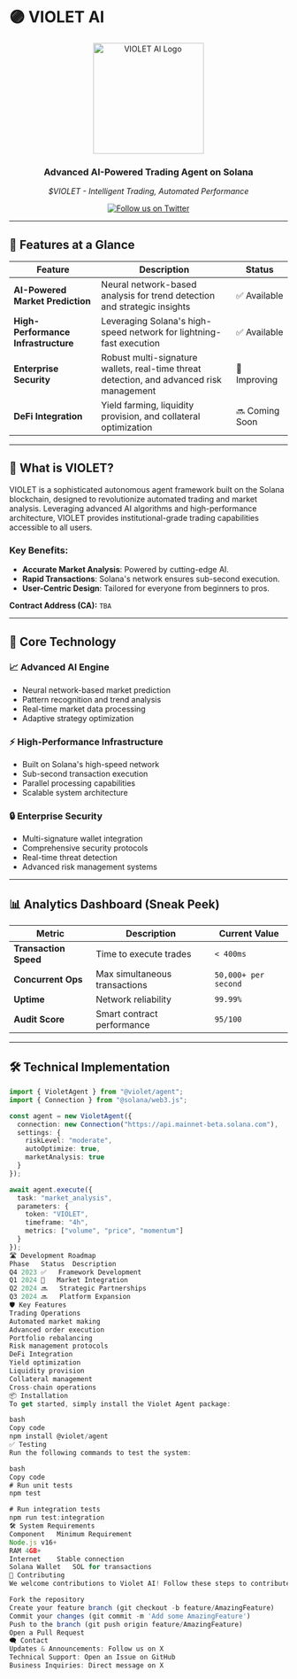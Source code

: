 # 🟣 VIOLET AI

<div align="center">
  <img src="https://imgur.com/l9jZJXU.png" alt="VIOLET AI Logo" width="200" height="200"/>
  <h3>Advanced AI-Powered Trading Agent on Solana</h3>
  <p><i>$VIOLET - Intelligent Trading, Automated Performance</i></p>

  <a href="https://x.com/VioletAI__">
    <img src="https://img.shields.io/twitter/follow/VioletAI__?style=social" alt="Follow us on Twitter" />
  </a>
</div>

---

## 🌟 Features at a Glance

| Feature                       | Description                                                                                     | Status     |
|-------------------------------|-------------------------------------------------------------------------------------------------|------------|
| **AI-Powered Market Prediction** | Neural network-based analysis for trend detection and strategic insights                      | ✅ Available |
| **High-Performance Infrastructure** | Leveraging Solana's high-speed network for lightning-fast execution                         | ✅ Available |
| **Enterprise Security**       | Robust multi-signature wallets, real-time threat detection, and advanced risk management       | 🔄 Improving |
| **DeFi Integration**          | Yield farming, liquidity provision, and collateral optimization                               | 🔜 Coming Soon |

---

## 🧐 What is VIOLET?

VIOLET is a sophisticated autonomous agent framework built on the Solana blockchain, designed to revolutionize automated trading and market analysis. Leveraging advanced AI algorithms and high-performance architecture, VIOLET provides institutional-grade trading capabilities accessible to all users.

### Key Benefits:
- **Accurate Market Analysis**: Powered by cutting-edge AI.
- **Rapid Transactions**: Solana's network ensures sub-second execution.
- **User-Centric Design**: Tailored for everyone from beginners to pros.

**Contract Address (CA):** `TBA` 

---

## 🚀 Core Technology

### 📈 Advanced AI Engine
- Neural network-based market prediction
- Pattern recognition and trend analysis
- Real-time market data processing
- Adaptive strategy optimization

### ⚡ High-Performance Infrastructure
- Built on Solana's high-speed network
- Sub-second transaction execution
- Parallel processing capabilities
- Scalable system architecture

### 🔒 Enterprise Security
- Multi-signature wallet integration
- Comprehensive security protocols
- Real-time threat detection
- Advanced risk management systems

---

## 📊 Analytics Dashboard (Sneak Peek)

| Metric              | Description                          | Current Value       |
|---------------------|--------------------------------------|---------------------|
| **Transaction Speed** | Time to execute trades              | `< 400ms`           |
| **Concurrent Ops**    | Max simultaneous transactions       | `50,000+ per second` |
| **Uptime**            | Network reliability                 | `99.99%`            |
| **Audit Score**       | Smart contract performance          | `95/100`            |

---

## 🛠 Technical Implementation

```typescript
import { VioletAgent } from "@violet/agent";
import { Connection } from "@solana/web3.js";

const agent = new VioletAgent({
  connection: new Connection("https://api.mainnet-beta.solana.com"),
  settings: {
    riskLevel: "moderate",
    autoOptimize: true,
    marketAnalysis: true
  }
});

await agent.execute({
  task: "market_analysis",
  parameters: { 
    token: "VIOLET",
    timeframe: "4h",
    metrics: ["volume", "price", "momentum"]
  }
});
🛣️ Development Roadmap
Phase	Status	Description
Q4 2023	✅	Framework Development
Q1 2024	🔄	Market Integration
Q2 2024	🔜	Strategic Partnerships
Q3 2024	🔜	Platform Expansion
🛡️ Key Features
Trading Operations
Automated market making
Advanced order execution
Portfolio rebalancing
Risk management protocols
DeFi Integration
Yield optimization
Liquidity provision
Collateral management
Cross-chain operations
📦 Installation
To get started, simply install the Violet Agent package:

bash
Copy code
npm install @violet/agent
✅ Testing
Run the following commands to test the system:

bash
Copy code
# Run unit tests
npm test

# Run integration tests
npm run test:integration
🛠️ System Requirements
Component	Minimum Requirement
Node.js	v16+
RAM	4GB+
Internet	Stable connection
Solana Wallet	SOL for transactions
🤝 Contributing
We welcome contributions to Violet AI! Follow these steps to contribute:

Fork the repository
Create your feature branch (git checkout -b feature/AmazingFeature)
Commit your changes (git commit -m 'Add some AmazingFeature')
Push to the branch (git push origin feature/AmazingFeature)
Open a Pull Request
🗨️ Contact
Updates & Announcements: Follow us on X
Technical Support: Open an Issue on GitHub
Business Inquiries: Direct message on X

